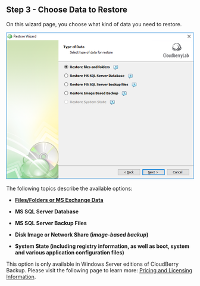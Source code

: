 ## Step 3 - Choose Data to Restore

On this wizard page, you choose what kind of data you need to restore.

![](/assets/choose-data-to-restore.png)

The following topics describe the available options:

* [**Files/Folders or MS Exchange Data**](/chapter1/step-3-choose-data-to-restore/31-restore-filesfolders-or-ms-exchange-data.md)

* **MS SQL Server Database**

* **MS SQL Server Backup Files**

* **Disk Image or Network Share \(i**_**mage-based backup**_**\)**

* **System State \(including registry information, as well as boot, system and various application configuration files\)**

This option is only available in Windows Server editions of CloudBerry Backup. Please visit the following page to learn more: [Pricing and Licensing Information](https://www.cloudberrylab.com/managed-backup/pricing.aspx). 

